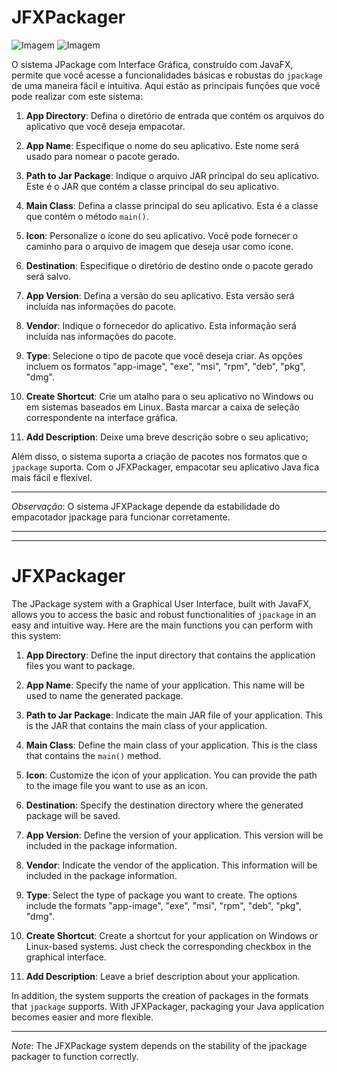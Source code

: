# JFXPackager

![Imagem](https://i.imgur.com/UPBDHJn.png)
![Imagem](https://i.imgur.com/xIAFNpu.png)

O sistema JPackage com Interface Gráfica, construído com JavaFX, permite que você acesse a funcionalidades básicas e robustas do `jpackage` de uma maneira fácil e intuitiva. Aqui estão as principais funções que você pode realizar com este sistema:

1. **App Directory**: Defina o diretório de entrada que contém os arquivos do aplicativo que você deseja empacotar.

2. **App Name**: Especifique o nome do seu aplicativo. Este nome será usado para nomear o pacote gerado.

3. **Path to Jar Package**: Indique o arquivo JAR principal do seu aplicativo. Este é o JAR que contém a classe principal do seu aplicativo.

4. **Main Class**: Defina a classe principal do seu aplicativo. Esta é a classe que contém o método `main()`.

5. **Icon**: Personalize o ícone do seu aplicativo. Você pode fornecer o caminho para o arquivo de imagem que deseja usar como ícone.

6. **Destination**: Especifique o diretório de destino onde o pacote gerado será salvo.

7. **App Version**: Defina a versão do seu aplicativo. Esta versão será incluída nas informações do pacote.

8. **Vendor**: Indique o fornecedor do aplicativo. Esta informação será incluída nas informações do pacote.

9. **Type**: Selecione o tipo de pacote que você deseja criar. As opções incluem os formatos "app-image", "exe", "msi", "rpm", "deb", "pkg", "dmg".

10. **Create Shortcut**: Crie um atalho para o seu aplicativo no Windows ou em sistemas baseados em Linux. Basta marcar a caixa de seleção correspondente na interface gráfica.

11. **Add Description**: Deixe uma breve descrição sobre o seu aplicativo; 

Além disso, o sistema suporta a criação de pacotes nos formatos que o `jpackage` suporta. Com o JFXPackager, empacotar seu aplicativo Java fica mais fácil e flexível.

---

_Observação_: O sistema JFXPackage depende da estabilidade do empacotador jpackage para funcionar corretamente.

---

---
# JFXPackager

The JPackage system with a Graphical User Interface, built with JavaFX, allows you to access the basic and robust functionalities of `jpackage` in an easy and intuitive way. Here are the main functions you can perform with this system:

1. **App Directory**: Define the input directory that contains the application files you want to package.

2. **App Name**: Specify the name of your application. This name will be used to name the generated package.

3. **Path to Jar Package**: Indicate the main JAR file of your application. This is the JAR that contains the main class of your application.

4. **Main Class**: Define the main class of your application. This is the class that contains the `main()` method.

5. **Icon**: Customize the icon of your application. You can provide the path to the image file you want to use as an icon.

6. **Destination**: Specify the destination directory where the generated package will be saved.

7. **App Version**: Define the version of your application. This version will be included in the package information.

8. **Vendor**: Indicate the vendor of the application. This information will be included in the package information.

9. **Type**: Select the type of package you want to create. The options include the formats "app-image", "exe", "msi", "rpm", "deb", "pkg", "dmg".

10. **Create Shortcut**: Create a shortcut for your application on Windows or Linux-based systems. Just check the corresponding checkbox in the graphical interface.

11. **Add Description**: Leave a brief description about your application.

In addition, the system supports the creation of packages in the formats that `jpackage` supports. With JFXPackager, packaging your Java application becomes easier and more flexible.

---

_Note_: The JFXPackage system depends on the stability of the jpackage packager to function correctly.

